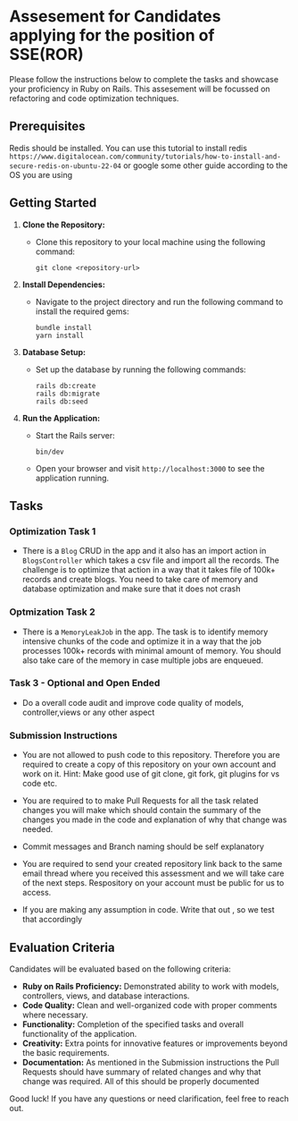 # Assesement for Candidates applying for the position of SSE(ROR)

Please follow the instructions below to complete the tasks and showcase your proficiency in Ruby on Rails. This assesement will be focussed on refactoring and code optimization techniques.
## Prerequisites

Redis should be installed. You can use this tutorial to install redis `https://www.digitalocean.com/community/tutorials/how-to-install-and-secure-redis-on-ubuntu-22-04` or google some other guide according to the OS you are using

## Getting Started

1. **Clone the Repository:**
   - Clone this repository to your local machine using the following command:
     ```
     git clone <repository-url>
     ```

2. **Install Dependencies:**
   - Navigate to the project directory and run the following command to install the required gems:
     ```
     bundle install
     yarn install
     ```

3. **Database Setup:**
   - Set up the database by running the following commands:
     ```
     rails db:create
     rails db:migrate
     rails db:seed
     ```

4. **Run the Application:**
   - Start the Rails server:
     ```
     bin/dev
     ```
   - Open your browser and visit `http://localhost:3000` to see the application running.


## Tasks

### Optimization Task 1

- There is a `Blog` CRUD in the app and it also has an import action in `BlogsController` which takes a csv file and import all the records. The challenge is to optimize that action in a way that it takes file of 100k+ records and create blogs. You need to take care of memory and database optimization and make sure that it does not crash


### Optmization Task 2

- There is a `MemoryLeakJob` in the app. The task is to identify memory intensive chunks of the code and optimize it in a way that the job processes 100k+ records with minimal amount of memory. You should also take care of the memory in case multiple jobs are enqueued. 

### Task 3 - Optional and Open Ended

- Do a overall code audit and improve code quality of models, controller,views or any other aspect 

### Submission Instructions

- You are not allowed to push code to this repository. Therefore you are required to create a copy of this repository on your own account and work on it. Hint: Make good use of git clone, git fork, git plugins for vs code etc.

- You are required to to make Pull Requests for all the task related changes you will make which should contain the summary of the changes you made in the code and explanation of why that change was needed.

- Commit messages and Branch naming should be self explanatory

- You are required to send your created repository link back to the same email thread where you received this assessment and we will take care of the next steps. Respository on your account must be public for us to access.

- If you are making any assumption in code. Write that out , so we test that accordingly


## Evaluation Criteria

Candidates will be evaluated based on the following criteria:

- **Ruby on Rails Proficiency:** Demonstrated ability to work with models, controllers, views, and database interactions.
- **Code Quality:** Clean and well-organized code with proper comments where necessary.
- **Functionality:** Completion of the specified tasks and overall functionality of the application.
- **Creativity:** Extra points for innovative features or improvements beyond the basic requirements.
- **Documentation:** As mentioned in the Submission instructions the Pull Requests should have summary of related changes and why that change was required. All of this should be properly documented

Good luck! If you have any questions or need clarification, feel free to reach out.
